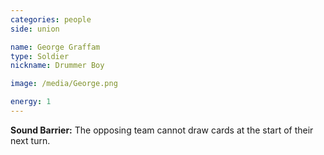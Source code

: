 ```yaml
---
categories: people
side: union

name: George Graffam
type: Soldier
nickname: Drummer Boy

image: /media/George.png

energy: 1
---
```


**Sound Barrier:** The opposing team cannot draw cards at the start of their next turn.